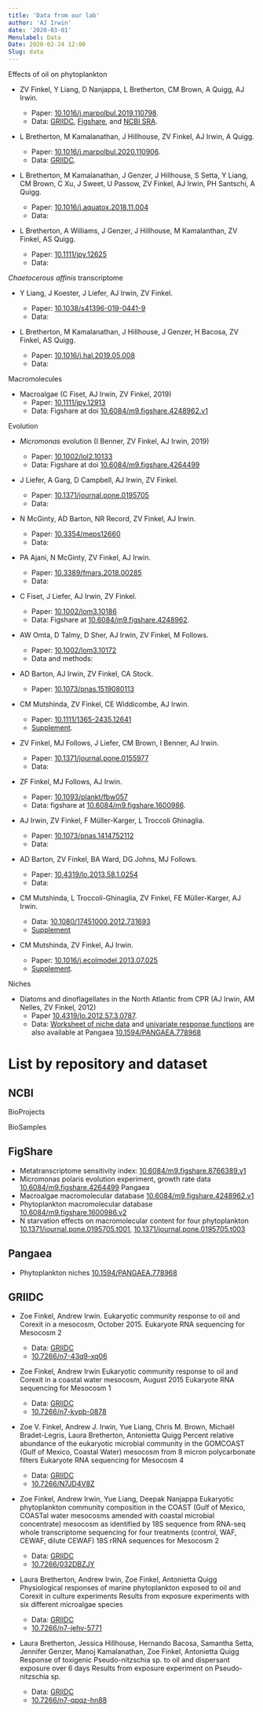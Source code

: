 ```yaml
---
title: 'Data from our lab'
author: 'AJ Irwin'
date: '2020-03-01'
Menulabel: Data
Date: 2020-02-24 12:00
Slug: data
---
```


Effects of oil on phytoplankton

* ZV Finkel, Y Liang, D Nanjappa, L Bretherton, CM Brown, A Quigg, AJ Irwin. 
  * Paper: [10.1016/j.marpolbul.2019.110798](https://doi.org/10.1016/j.marpolbul.2019.110798). 
  *  Data: [GRIIDC](https://data.gulfresearchinitiative.org/data/R6.x807.000:0040), [Figshare](https://doi.org/10.6084/m9.figshare.8766389), and [NCBI SRA](https://www.ncbi.nlm.nih.gov/bioproject/PRJNA489497).

* L Bretherton, M Kamalanathan, J Hillhouse, ZV Finkel, AJ Irwin, A Quigg. 
  * Paper: [10.1016/j.marpolbul.2020.110906](https://dx.doi.org/10.1016/j.marpolbul.2020.110906). 
  * Data: [GRIIDC](https://data.gulfresearchinitiative.org/data/R6.x807.000:0014).

* L Bretherton, M Kamalanathan, J Genzer, J Hillhouse, S Setta, Y Liang, CM Brown, C Xu, J Sweet, U Passow, ZV Finkel, AJ Irwin, PH Santschi, A Quigg. 
  * Paper: [10.1016/j.aquatox.2018.11.004](https://doi.org/10.1016/j.aquatox.2018.11.004) 
  * Data:

* L Bretherton, A Williams, J Genzer, J Hillhouse, M Kamalanthan, ZV Finkel, AS Quigg. 
  * Paper: [10.1111/jpy.12625](https://dx.doi.org/10.1111/jpy.12625)
  * Data:

_Chaetocerous affinis_ transcriptome

* Y Liang, J Koester, J Liefer, AJ Irwin, ZV Finkel. 
  * Paper: [10.1038/s41396-019-0441-9](https://dx.doi.org/10.1038/s41396-019-0441-9) 
  * Data:

* L Bretherton, M Kamalanathan, J Hillhouse, J Genzer, H Bacosa, ZV Finkel, AS Quigg. 
  * Paper: [10.1016/j.hal.2019.05.008](https://doi.org/10.1016/j.hal.2019.05.008)
  * Data: 

Macromolecules

* Macroalgae (C Fiset, AJ Irwin, ZV Finkel, 2019)
  * Paper: [10.1111/jpy.12913](https://dx.doi.org/10.1111/jpy.12913) 
  * Data: Figshare at doi [10.6084/m9.figshare.4248962.v1](https://doi.org/10.6084/m9.figshare.4248962.v1)

Evolution

* _Micromonas_ evolution (I Benner, ZV Finkel, AJ Irwin, 2019) 
  * Paper: [10.1002/lol2.10133](https://dx.doi.org/10.1002/lol2.10133)
  * Data: Figshare at doi [10.6084/m9.figshare.4264499](https://dx.doi.org/10.6084/m9.figshare.4264499)

* J Liefer, A Garg, D Campbell, AJ Irwin, ZV Finkel. 
  * Paper: [10.1371/journal.pone.0195705](https://doi.org/10.1371/journal.pone.0195705)
  * Data: 

* N McGinty, AD Barton, NR Record, ZV Finkel, AJ Irwin. 
  * Paper: [10.3354/meps12660](https://dx.doi.org/10.3354/meps12660)
  * Data:

* PA Ajani, N McGinty, ZV Finkel, AJ Irwin. 
  * Paper: [10.3389/fmars.2018.00285](https://dx.doi.org/10.3389/fmars.2018.00285)
  * Data:

* C Fiset, J Liefer, AJ Irwin, ZV Finkel. 
  * Paper: [10.1002/lom3.10186](http://dx.doi.org/10.1002/lom3.10186) 
  * Data: Figshare at [10.6084/m9.figshare.4248962](http://dx.doi.org/10.6084/m9.figshare.4248962).

* AW Omta, D Talmy, D Sher, AJ Irwin, ZV Finkel, M Follows.
  * Paper: [10.1002/lom3.10172](http://dx.doi.org/10.1002/lom3.10172)
  * Data and methods: 

* AD Barton, AJ Irwin, ZV Finkel, CA Stock.
  * Paper: [10.1073/pnas.1519080113](http://dx.doi.org/10.1073/pnas.1519080113)

* CM Mutshinda, ZV Finkel, CE Widdicombe, AJ Irwin.
  * Paper: [10.1111/1365-2435.12641](http://dx.doi.org/10.1111/1365-2435.12641) 
  * [Supplement](../pubs/mutshinda-2016-fec12641-sup-0002-Supinfo.docx).

* ZV Finkel, MJ Follows, J Liefer, CM Brown, I Benner, AJ Irwin. 
  * Paper: [10.1371/journal.pone.0155977](http://dx.doi.org/10.1371/journal.pone.0155977)
  * Data: 

* ZF Finkel, MJ Follows, AJ Irwin. 
  * Paper: [10.1093/plankt/fbw057](http://dx.doi.org/10.1093/plankt/fbw057)
  * Data: figshare at [10.6084/m9.figshare.1600986](http://dx.doi.org/10.6084/m9.figshare.1600986).

* AJ Irwin, ZV Finkel, F Müller-Karger, L Troccoli Ghinaglia.  
  * Paper: [10.1073/pnas.1414752112](http://dx.doi.org/10.1073/pnas.1414752112)
  * Data: 

* AD Barton, ZV Finkel, BA Ward, DG Johns, MJ Follows.  
  * Paper: [10.4319/lo.2013.58.1.0254](http://dx.doi.org/10.4319/lo.2013.58.1.0254)
  * Data: 

* CM Mutshinda, L Troccoli-Ghinaglia, ZV Finkel, FE Müller-Karger, AJ Irwin.  
  * Data: [10.1080/17451000.2012.731693](http://dx.doi.org/10.1080/17451000.2012.731693)
  * [Supplement](../pubs/mutshinda-2013-mbr-smar_a_731693_sup_30688729.pdf)  

* CM Mutshinda, ZV Finkel, AJ Irwin.  
  * Paper: [10.1016/j.ecolmodel.2013.07.025](http://dx.doi.org/10.1016/j.ecolmodel.2013.07.025)
  * [Supplement](../pubs/mutshinda-2013-ecol-model-supplement.docx).  

Niches

* Diatoms and dinoflagellates in the North Atlantic from CPR (AJ Irwin, AM Nelles, ZV Finkel, 2012)  
  * Paper [10.4319/lo.2012.57.3.0787](http://dx.doi.org/10.4319/lo.2012.57.3.0787).  
  * Data: [Worksheet of niche data](../pubs/irwin-2012-spp-niches.xlsx) and [univariate response functions](http://irwin.mta.ca/irwin-2012-response-functions.csv.bz2) are also available at Pangaea [10.1594/PANGAEA.778968](http://doi.pangaea.de/10.1594/PANGAEA.778968)


# List by repository and dataset

## NCBI

BioProjects

BioSamples


## FigShare

* Metatranscriptome sensitivity index: [10.6084/m9.figshare.8766389.v1](https://doi.org/10.6084/m9.figshare.8766389.v1)
* Micromonas polaris evolution experiment, growth rate data [10.6084/m9.figshare.4264499](https://doi.org/10.6084/m9.figshare.4264499)
Pangaea
* Macroalgae macromolecular database [10.6084/m9.figshare.4248962.v1](https://doi.org/10.6084/m9.figshare.4248962.v1)
* Phytoplankton macromolecular database [10.6084/m9.figshare.1600986.v2](https://doi.org/10.6084/m9.figshare.1600986.v2)
* N starvation effects on macromolecular content for four phytoplankton [10.1371/journal.pone.0195705.t001](https://doi.org/10.1371/journal.pone.0195705.t001), [10.1371/journal.pone.0195705.t003](https://doi.org/10.1371/journal.pone.0195705.t003)

## Pangaea

* Phytoplankton niches [10.1594/PANGAEA.778968](https://doi.pangaea.de/10.1594/PANGAEA.778968)

## GRIIDC

* Zoe Finkel, Andrew Irwin.
  Eukaryotic community response to oil and Corexit in a mesocosm, October 2015.
  Eukaryote RNA sequencing for Mesocosm 2
  * Data: [GRIIDC](https://data.gulfresearchinitiative.org/data/R4.x263.189:0011)
  * [10.7266/n7-43q9-xq06](http://dx.doi.org/10.7266/n7-43q9-xq06)

* Zoe Finkel, Andrew Irwin
  Eukaryotic community response to oil and Corexit in a coastal water mesocosm, August 2015
  Eukaryote RNA sequencing for Mesocosm 1
  * Data: [GRIIDC](https://data.gulfresearchinitiative.org/data/R4.x263.189:0010)
  * [10.7266/n7-kvpb-0878](https://dx.doi.org/10.7266/n7-kvpb-0878)

* Zoe V. Finkel, Andrew J. Irwin, Yue Liang, Chris M. Brown, Michaël Bradet-Legris, Laura Bretherton, Antonietta Quigg
  Percent relative abundance of the eukaryotic microbial community in the GOMCOAST (Gulf of Mexico, Coastal Water) mesocosm from 8 micron polycarbonate filters
  Eukaryote RNA sequencing for Mesocosm 4
  * Data: [GRIIDC](https://data.gulfresearchinitiative.org/data/R4.x263.000:0042)
  * [10.7266/N7JD4V8Z](https://10.7266/N7JD4V8Z)

* Zoe Finkel, Andrew Irwin, Yue Liang, Deepak Nanjappa
  Eukaryotic phytoplankton community composition in the COAST (Gulf of Mexico, COASTal water mesocosms amended with coastal microbial concentrate) mesocosm as identified by 18S sequence from RNA-seq whole transcriptome sequencing for four treatments (control, WAF, CEWAF, dilute CEWAF)
  18S rRNA sequences for Mesocosm 2
  * Data: [GRIIDC](https://data.gulfresearchinitiative.org/data/R6.x807.000:0040)
  * [10.7266/032DBZJY](https://dx.doi.org/10.7266/032DBZJY)

* Laura Bretherton, Andrew Irwin, Zoe Finkel, Antonietta Quigg
  Physiological responses of marine phytoplankton exposed to oil and Corexit in culture experiments
  Results from exposure experiments with six different microalgae species
  * Data: [GRIIDC](https://data.gulfresearchinitiative.org/data/R6.x807.000:0014)
  * [10.7266/n7-jehv-5771](https://dx.doi.org/10.7266/n7-jehv-5771)

* Laura Bretherton, Jessica Hillhouse, Hernando Bacosa, Samantha Setta, Jennifer Genzer, Manoj Kamalanathan, Zoe Finkel, Antonietta Quigg
  Response of toxigenic Pseudo-nitzschia sp. to oil and dispersant exposure over 6 days
  Results from exposure experiment on Pseudo-nitzschia sp.
  * Data: [GRIIDC](https://data.gulfresearchinitiative.org/data/R6.x807.000:0035)
  * [10.7266/n7-qpqz-hn88](https://dx.doi.org/10.7266/n7-qpqz-hn88)


